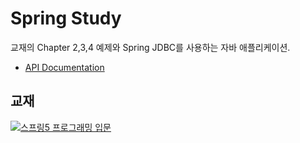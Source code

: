 # Spring Study 

교재의 Chapter 2,3,4 예제와 Spring JDBC를 사용하는 자바 애플리케이션.

* [API Documentation](https://w0nse0k.github.io/spring_study/)
## 교재

[![스프링5 프로그래밍 입문](http://image.kyobobook.co.kr/images/book/xlarge/970/x9788980782970.jpg)](http://www.kyobobook.co.kr/product/detailViewKor.laf?ejkGb=KOR&mallGb=KOR&barcode=9788980782970&orderClick=LAG)

